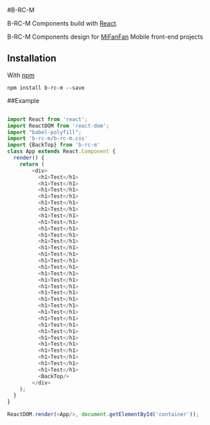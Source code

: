 #B-RC-M 

B-RC-M Components build with [React](http://facebook.github.io/react).

B-RC-M Components design for [MiFanFan](http://www.mifanfan.cn) Mobile front-end projects

## Installation 

With [npm](http://npmjs.com)
 
 ```
 npm install b-rc-m --save
 ```
 
 ##Example
 
 
 ```javascript
 
 import React from 'react';
 import ReactDOM from 'react-dom';
 import "babel-polyfill";
 import 'b-rc-m/b-rc-m.css'
 import {BackTop} from 'b-rc-m'
 class App extends React.Component {
   render() {
     return (
         <div>
           <h1>Test</h1>        
           <h1>Test</h1>        
           <h1>Test</h1>        
           <h1>Test</h1>        
           <h1>Test</h1>        
           <h1>Test</h1>        
           <h1>Test</h1>        
           <h1>Test</h1>        
           <h1>Test</h1>        
           <h1>Test</h1>        
           <h1>Test</h1>        
           <h1>Test</h1>        
           <h1>Test</h1>        
           <h1>Test</h1>        
           <h1>Test</h1>        
           <h1>Test</h1>        
           <h1>Test</h1>        
           <h1>Test</h1>        
           <h1>Test</h1>        
           <h1>Test</h1>        
           <h1>Test</h1>        
           <h1>Test</h1>        
           <h1>Test</h1>        
           <h1>Test</h1>        
           <h1>Test</h1>        
           <h1>Test</h1>        
           <h1>Test</h1>        
           <h1>Test</h1>        
           <h1>Test</h1>        
           <h1>Test</h1>        
           <h1>Test</h1>        
           <BackTop/>
         </div>
     );
   }
 }
 
 ReactDOM.render(<App/>, document.getElementById('container'));

```
